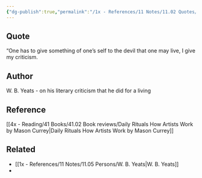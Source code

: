 ```yaml
---
{"dg-publish":true,"permalink":"/1x - References/11 Notes/11.02 Quotes/One has to give something of ones self to the devil that one may live - W B Yeats/","title":"One has to give something of ones self to the devil that one may live - W B Yeats","created":"2023-05-01T09:23:55.000+03:00","updated":"2024-02-14T20:18:40.065+03:00"}
---
```



## Quote
 “One has to give something of one’s self to the devil that one may live, I give my criticism.

## Author
W. B. Yeats - on his literary criticism that he did for a living

## Reference
[[4x - Reading/41 Books/41.02 Book reviews/Daily Rituals How Artists Work by Mason Currey\|Daily Rituals How Artists Work by Mason Currey]]

## Related
- [[1x - References/11 Notes/11.05 Persons/W. B. Yeats\|W. B. Yeats]]
- 